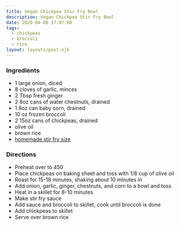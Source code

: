 ```yaml
---
title: Vegan Chickpea Stir Fry Bowl
description: Vegan Chickpea Stir Fry Bowl
date: 2020-04-08 17:07:00
tags:
  - chickpeas
  - broccoli
  - rice
layout: layouts/post.njk
---
```


### Ingredients

- 1 large onion, diced
- 8 cloves of garlic, minces
- 2 Tbsp fresh ginger
- 2 8oz cans of water chestnuts, drained
- 1 8oz can baby corn, drained
- 10 oz frozen broccoli
- 2 15oz cans of chickpeas, drained
- olive oil
- brown rice
- [homemade stir fry size](/posts/stir-fry-sauce)

### Directions

- Preheat over to 450
- Place chickpeas on baking sheet and toss with 1/8 cup of olive oil
- Roast for 15-18 minutes, shaking about 10 minutes in
- Add onion, garlic, ginger, chestnuts, and corn to a bowl and toss
- Heat in a skillet for 8-10 minutes
- Make stir fry sauce
- Add sauce and broccoli to skillet, cook until broccoli is done
- Add chickpeas to skillet
- Serve over brown rice
